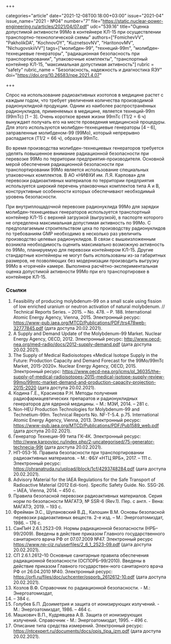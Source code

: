 +++

categories="article"
date="2021-12-08T00:18:00+03:00"
issue="2021-04"
issue_name="2021 - №04"
number="7"
file="https://static.nuclear-power-engineering.ru/articles/2021/04/07.pdf"
udc="539.16"
title="Оценка допустимой активности 99Mo в контейнере КЛ-15 при осуществлении
транспортно-технологической схемы"
authors=["FomichevVV", "PakholikDA", "KochnovOY", "KuznetsovNV", "HaritonovMV", "NichugovskiiVV"]
tags=["молибден-99", "технеций-99m", "молибден-технециевые генераторы", "радиационная безопасность при транспортировании", "упаковочные комплекты", "транспортный контейнер КЛ-15, "максимальная допустимая активность"]
rubric = "safety"
rubric_name = "Безопасность, надежность и диагностика ЯЭУ"
doi="https://doi.org/10.26583/npe.2021.4.07"

+++

Спрос на использование радиоактивных изотопов в медицине растет с каждым годом, что требует увеличения количества производимой радионуклидной продукции. Одним из наиболее распространённых радионуклидов, применяемых в медицине, является технеций-99m (99mТс) [1 – 3]. Очень короткое время жизни 99mTc (T1/2 = 6 ч) вынуждает получать его на месте проведения медицинской процедуры. Для этого используются молибден-технециевые генераторы [4 – 6], заправленные молибденом-99 (99Мо), который непрерывно распадается (T1/2 = 66 ч), образуя 99mTc.

Во время производства молибден-технециевых генераторов требуется уделять повышенное внимание радиационной безопасности при перевозке 99Мо по территории предприятия-производителя. Основной мерой обеспечения радиационной безопасности при транспортировании 99Мо является использование специальных упаковочных комплектов. В АО «НИФХИ им. Л.Я. Карпова» для перевозки радиоактивных материалов по территории предприятия используется широкий перечень упаковочных комплектов типа А и В, конструктивные особенности которых обеспечивают необходимый уровень безопасности.

При внутриплощадочной перевозке радионуклида 99Мо для зарядки молибден-технециевых генераторов используется транспортный контейнер КЛ-15 с верхней загрузкой (выгрузкой), в паспорте которого не определена максимальная допустимая активность по 99Мо. С предполагаемым строительством цеха по производству радионуклидов по требованиям GMP необходимо в несколько раз увеличить производство целевых радионуклидов. В связи с вышеизложенным возникла необходимость оценить максимально возможную активность по 99Мо, планируемую для перевозки контейнером КЛ-15. Другие стандартные контейнеры не могут быть использованы из-за габаритных размеров, не позволяющих без модернизации производить выгрузку 99Мо в «горячей» камере. Выполнена расчётно-экспериментальная оценка допустимой активности 99Мо при его транспортировке в контейнере КЛ-15.

### Ссылки

1. Feasibility of producing molybdenum-99 on a small scale using fission of low enriched uranium or neutron activation of natural molybdenum. // Technical Reports Series. – 2015. – No. 478. – P. 188. International Atomic Energy Agency, Vienna, 2015. Электронный ресурс: https://www-pub.iaea.org/MTCD/Publications/PDF/trs478web-32777845.pdf (дата доступа 20.02.2021).
2. A Supply and Demand Update of the Molybdenum-99 Market. Nuclear Energy Agency, OECD, 2012. Электронный ресурс: http://www.oecd-nea.org/med-radio/docs/2012-supply-demand.pdf (дата доступа 20.02.2021).
3. The Supply of Medical Radioisotopes «Medical Isotope Supply in the Future: Production Capacity and Demand Forecast for the 99Mo/99mTc Market, 2015-2020». Nuclear Energy Agency, OECD, 2015. Электронный ресурс: https://www.oecd-nea.org/jcms/pl_36035/the-supply-of-medical-radioisotopes-2015-medical-isotope-supply-review-99mo/99mtc-market-demand-and-production-capacity-projection-2015-2020 (дата доступа 20.02.2021).
4. Кодина Г.Е., Красикова Р.Н. Методы получения радиофармацевтических препаратов и радионуклидных генераторов для ядерной медицины. – М.: МЭИ, 2014. – 281 с.
5. Non-HEU Production Technologies for Molybdenum-99 and Technetium-99m. Technical Reports No. NF-T-5.4. р.75. International Atomic Energy Agency, Vienna, 2013. Электронный ресурс: https://www-pub.iaea.org/MTCD/Publications/PDF/Pub1589_web.pdf (дата доступа 20.02.2021).
6. Генератор Технеция-99 типа ГК-4К. Электронный ресурс: http://www.karpovipc.ru/index.php/2-uncategorised/75-generator-technecia-99t (дата доступа 20.02.2021).
7. НП-053-16. Правила безопасности при транспортировании радиоактивных материалов. – М.: ФБУ «НТЦ ЯРБ», 2017. – 111 с. Электронный ресурс: https://ohranatruda.ru/upload/iblock/1cf/4293748284.pdf (дата доступа 20.02.2021).
8. Advisory Material for the IAEA Regulations for the Safe Transport of Radioactive Material (2012 Edi-tion). Specific Safety Guide. No. SSG-26. – IAEA, Vienna, 2014. – 450 с.
9. Правила безопасной перевозки радиоактивных материалов. Серия норм по безопасности МАГАТЭ, № SSR-6 (Rev.1). Пер. с англ. - Вена: МАГАТЭ, 2019. – 193 с.
10. Фрейман Э.С., Шупановский В.Д., Калошин В.М. Основы безопасной перевозки радиоактивных веществ. 2-е изд. – М.: Энергоатомиздат, 1986. – 176 с.
11. СанПиН 2.6.1.2523-09. Нормы радиационной безопасности (НРБ–99/2009). Введены в действие приказом Главного государственного санитарного врача РФ от 07.07.2009 №47. Электронный ресурс https://www.np-ciz.ru/userfiles/2_6_1_2523-09.pdf (дата доступа 20.02.2021).
12. СП 2.6.1.2612–10 Основные санитарные правила обеспечения радиационной безопасности (ОСПОРБ–99/2010). Введены в действие приказом Главного государствен-ного санитарного врача РФ от 26.04.2010 №40. Электронный ресурс: https://orfi.ru/files/doc/uchcenter/osporb_2612612-10.pdf (дата доступа 20.02.2021).
13. Козлов В.Ф. Справочник по радиационной безопасности. - М.: Энергоатомиздат,
1977. – 384 c.
14. Голубев Б.П. Дозиметрия и защита от ионизирующих излучений. - М.: Энергоатомиздат, 1986. – 464 с.
15. Машкович В.П., Кудрявцева А.В. Защита от ионизирующих излучений. Справочник - М.: Энергоатомиздат, 1995. – 496 c.
16. Описание типа средства измерений. Электронный ресурс: https://ntcexpert.ru/documents/docs/opis_tipa_izm.pdf (дата доступа 20.02.2021).